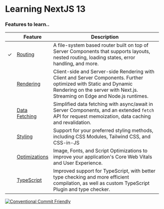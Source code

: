 # Learning NextJS 13

### Features to learn..

|         | Feature                                                                  | Description                                                                                                                                                                                      |
| ------- | ------------------------------------------------------------------------ | ------------------------------------------------------------------------------------------------------------------------------------------------------------------------------------------------ |
| &check; | [Routing](/docs/app/building-your-application/routing)                   | A file-system based router built on top of Server Components that supports layouts, nested routing, loading states, error handling, and more.                                                    |
|         | [Rendering](/docs/app/building-your-application/rendering)               | Client-side and Server-side Rendering with Client and Server Components. Further optimized with Static and Dynamic Rendering on the server with Next.js. Streaming on Edge and Node.js runtimes. |
|         | [Data Fetching](/docs/app/building-your-application/data-fetching)       | Simplified data fetching with async/await in Server Components, and an extended `fetch` API for request memoization, data caching and revalidation.                                              |
|         | [Styling](/docs/app/building-your-application/styling)                   | Support for your preferred styling methods, including CSS Modules, Tailwind CSS, and CSS-in-JS                                                                                                   |
|         | [Optimizations](/docs/app/building-your-application/optimizing)          | Image, Fonts, and Script Optimizations to improve your application's Core Web Vitals and User Experience.                                                                                        |
|         | [TypeScript](/docs/app/building-your-application/configuring/typescript) | Improved support for TypeScript, with better type checking and more efficient compilation, as well as custom TypeScript Plugin and type checker.                                                 |

[![Conventional Commit Friendly](https://img.shields.io/badge/commitizen-friendly-brightgreen.svg)](http://commitizen.github.io/cz-cli/)
